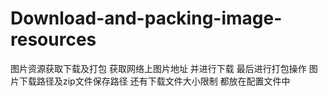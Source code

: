 # Download-and-packing-image-resources
图片资源获取下载及打包
获取网络上图片地址 并进行下载 最后进行打包操作
图片下载路径及zip文件保存路径 还有下载文件大小限制 都放在配置文件中 

